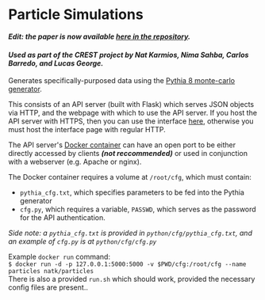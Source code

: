 Particle Simulations
====================

***Edit: the paper is now available [here in the repository](https://github.com/NatKarmios/ParticleSimulations/blob/master/paper.pdf).***

#### *Used as part of the CREST project by Nat Karmios, Nima Sahba, Carlos Barredo, and Lucas George.*

Generates specifically-purposed data using the 
[Pythia 8 monte-carlo generator](http://home.thep.lu.se/~torbjorn/pythia81html/Welcome.html).

This consists of an API server (built with Flask) which serves JSON objects via HTTP,
and the webpage with which to use the API server. If you host the API server with HTTPS, 
then you can use the interface [here](https://natkarmios.github.io/ParticleSimulations), 
otherwise you must host the interface page with regular HTTP.

The API server's [Docker container](https://hub.docker.com/r/natk/particles/) 
can have an open port to be either directly accessed by clients 
***(not reccommended)*** or used in conjunction with a webserver (e.g. Apache or nginx).

The Docker container requires a volume at `/root/cfg`, which must contain:
- `pythia_cfg.txt`, which specifies parameters to be fed into the Pythia generator
- `cfg.py`, which requires a variable, `PASSWD`, which serves as the password for the API authentication.

*Side note: a `pythia_cfg.txt` is provided in `python/cfg/pythia_cfg.txt`,
and an example of `cfg.py` is at `python/cfg/cfg.py`*

Example `docker run` command:
<br />
`$ docker run -d -p 127.0.0.1:5000:5000 -v $PWD/cfg:/root/cfg --name particles natk/particles`
<br />
There is also a provided `run.sh` which should work, provided the necessary config files are present..

